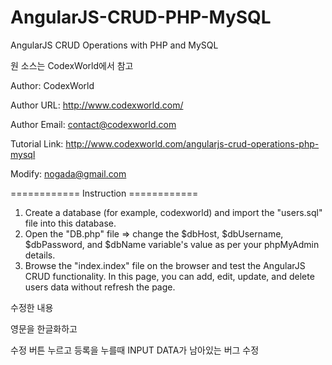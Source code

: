 # AngularJS-CRUD-PHP-MySQL
AngularJS CRUD Operations with PHP and MySQL

원 소스는 CodexWorld에서 참고

Author: CodexWorld

Author URL: http://www.codexworld.com/

Author Email: contact@codexworld.com

Tutorial Link: http://www.codexworld.com/angularjs-crud-operations-php-mysql

Modify: nogada@gmail.com

============ Instruction ============
1. Create a database (for example, codexworld) and import the "users.sql" file into this database.
2. Open the "DB.php" file => change the $dbHost, $dbUsername, $dbPassword, and $dbName variable's value as per your phpMyAdmin details.
3. Browse the "index.index" file on the browser and test the AngularJS CRUD functionality. In this page, you can add, edit, update, and delete users data without refresh the page.

수정한 내용

영문을 한글화하고

수정 버튼 누르고 등록을 누를때 INPUT DATA가 남아있는 버그 수정
